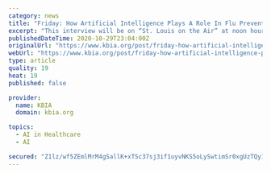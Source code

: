 ```yaml
---
category: news
title: "Friday: How Artificial Intelligence Plays A Role In Flu Prevention"
excerpt: "This interview will be on “St. Louis on the Air” at noon hour on Friday. This story will be updated after the show. You can listen live. Every year health"
publishedDateTime: 2020-10-29T23:04:00Z
originalUrl: "https://www.kbia.org/post/friday-how-artificial-intelligence-plays-role-flu-prevention"
webUrl: "https://www.kbia.org/post/friday-how-artificial-intelligence-plays-role-flu-prevention"
type: article
quality: 19
heat: 19
published: false

provider:
  name: KBIA
  domain: kbia.org

topics:
  - AI in Healthcare
  - AI

secured: "Z1lz/wf5ZEmlMrM4gSallK+xTSc37sj3if1uyvNKS5oLySwtimSr0xgUzTQy1DoDJWSKtCIaH2x7rtnwa8d0FNGwwIrtwDlb1LWM5Ei90aK8AFnO1IKOnVmQ4tMMWg+mVbitmrYimwrFxf3KKLepAWQoKOKX6I9LNsrRQ3vXvw+D7wyBXJZaZtHsKFZ6r+84LJmTGt03xn+qReMiO5t9CkbjYruYl1+K7TGPTjV3DmMr0bF1JJ3sGtPiCLhgUr022ctZ3Ag8McNWo0rF9Up3Brjsm8E5U7t+DicXluPOzNaRcobHrsq4ZEXjhr1AXJnmYtTS2e3O0JEx9AzNq3hXx3N/QUm3Z2oVaKwtGuATobc=;TXqa8TfY5npB0icW1auHgg=="
---
```


